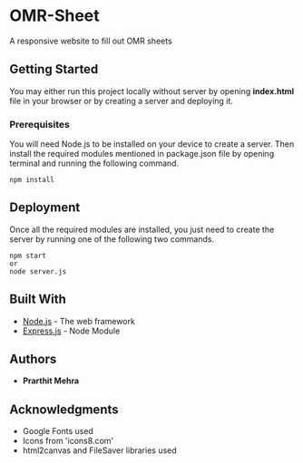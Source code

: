 # OMR-Sheet
A responsive website to fill out OMR sheets

## Getting Started

You may either run this project locally without server by opening **index.html** file in your browser or by creating a server and deploying it.

### Prerequisites

You will need Node.js to be installed on your device to create a server. Then install the required modules mentioned in package.json file by opening terminal and running the following command.

```
npm install
```

## Deployment

Once all the required modules are installed, you just need to create the server by running one of the following two commands.

```
npm start
or
node server.js
```

## Built With

* [Node.js](http://www.nodejs.org/) - The web framework
* [Express.js](https://expressjs.com/) - Node Module



## Authors

* **Prarthit Mehra**

## Acknowledgments

* Google Fonts used
* Icons from 'icons8.com'
* html2canvas and FileSaver libraries used
